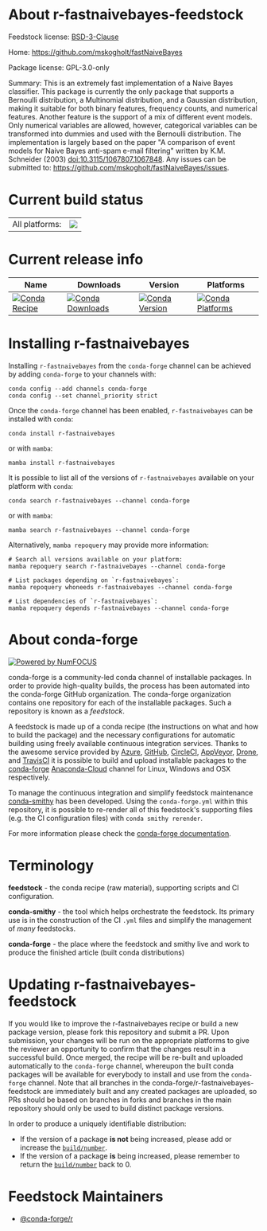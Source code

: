 About r-fastnaivebayes-feedstock
================================

Feedstock license: [BSD-3-Clause](https://github.com/conda-forge/r-fastnaivebayes-feedstock/blob/main/LICENSE.txt)

Home: https://github.com/mskogholt/fastNaiveBayes

Package license: GPL-3.0-only

Summary: This is an extremely fast implementation of a Naive Bayes classifier. This package is currently the only package that supports a Bernoulli distribution, a Multinomial distribution, and a Gaussian distribution, making it suitable for both binary features, frequency counts, and numerical features. Another feature is the support of a mix of different event models. Only numerical variables are allowed, however, categorical variables can be transformed into dummies and used with the Bernoulli distribution. The implementation is largely based on the paper "A comparison of event models for Naive Bayes anti-spam e-mail filtering" written by K.M. Schneider (2003) <doi:10.3115/1067807.1067848>. Any issues can be submitted to: <https://github.com/mskogholt/fastNaiveBayes/issues>.

Current build status
====================


<table><tr><td>All platforms:</td>
    <td>
      <a href="https://dev.azure.com/conda-forge/feedstock-builds/_build/latest?definitionId=13736&branchName=main">
        <img src="https://dev.azure.com/conda-forge/feedstock-builds/_apis/build/status/r-fastnaivebayes-feedstock?branchName=main">
      </a>
    </td>
  </tr>
</table>

Current release info
====================

| Name | Downloads | Version | Platforms |
| --- | --- | --- | --- |
| [![Conda Recipe](https://img.shields.io/badge/recipe-r--fastnaivebayes-green.svg)](https://anaconda.org/conda-forge/r-fastnaivebayes) | [![Conda Downloads](https://img.shields.io/conda/dn/conda-forge/r-fastnaivebayes.svg)](https://anaconda.org/conda-forge/r-fastnaivebayes) | [![Conda Version](https://img.shields.io/conda/vn/conda-forge/r-fastnaivebayes.svg)](https://anaconda.org/conda-forge/r-fastnaivebayes) | [![Conda Platforms](https://img.shields.io/conda/pn/conda-forge/r-fastnaivebayes.svg)](https://anaconda.org/conda-forge/r-fastnaivebayes) |

Installing r-fastnaivebayes
===========================

Installing `r-fastnaivebayes` from the `conda-forge` channel can be achieved by adding `conda-forge` to your channels with:

```
conda config --add channels conda-forge
conda config --set channel_priority strict
```

Once the `conda-forge` channel has been enabled, `r-fastnaivebayes` can be installed with `conda`:

```
conda install r-fastnaivebayes
```

or with `mamba`:

```
mamba install r-fastnaivebayes
```

It is possible to list all of the versions of `r-fastnaivebayes` available on your platform with `conda`:

```
conda search r-fastnaivebayes --channel conda-forge
```

or with `mamba`:

```
mamba search r-fastnaivebayes --channel conda-forge
```

Alternatively, `mamba repoquery` may provide more information:

```
# Search all versions available on your platform:
mamba repoquery search r-fastnaivebayes --channel conda-forge

# List packages depending on `r-fastnaivebayes`:
mamba repoquery whoneeds r-fastnaivebayes --channel conda-forge

# List dependencies of `r-fastnaivebayes`:
mamba repoquery depends r-fastnaivebayes --channel conda-forge
```


About conda-forge
=================

[![Powered by
NumFOCUS](https://img.shields.io/badge/powered%20by-NumFOCUS-orange.svg?style=flat&colorA=E1523D&colorB=007D8A)](https://numfocus.org)

conda-forge is a community-led conda channel of installable packages.
In order to provide high-quality builds, the process has been automated into the
conda-forge GitHub organization. The conda-forge organization contains one repository
for each of the installable packages. Such a repository is known as a *feedstock*.

A feedstock is made up of a conda recipe (the instructions on what and how to build
the package) and the necessary configurations for automatic building using freely
available continuous integration services. Thanks to the awesome service provided by
[Azure](https://azure.microsoft.com/en-us/services/devops/), [GitHub](https://github.com/),
[CircleCI](https://circleci.com/), [AppVeyor](https://www.appveyor.com/),
[Drone](https://cloud.drone.io/welcome), and [TravisCI](https://travis-ci.com/)
it is possible to build and upload installable packages to the
[conda-forge](https://anaconda.org/conda-forge) [Anaconda-Cloud](https://anaconda.org/)
channel for Linux, Windows and OSX respectively.

To manage the continuous integration and simplify feedstock maintenance
[conda-smithy](https://github.com/conda-forge/conda-smithy) has been developed.
Using the ``conda-forge.yml`` within this repository, it is possible to re-render all of
this feedstock's supporting files (e.g. the CI configuration files) with ``conda smithy rerender``.

For more information please check the [conda-forge documentation](https://conda-forge.org/docs/).

Terminology
===========

**feedstock** - the conda recipe (raw material), supporting scripts and CI configuration.

**conda-smithy** - the tool which helps orchestrate the feedstock.
                   Its primary use is in the construction of the CI ``.yml`` files
                   and simplify the management of *many* feedstocks.

**conda-forge** - the place where the feedstock and smithy live and work to
                  produce the finished article (built conda distributions)


Updating r-fastnaivebayes-feedstock
===================================

If you would like to improve the r-fastnaivebayes recipe or build a new
package version, please fork this repository and submit a PR. Upon submission,
your changes will be run on the appropriate platforms to give the reviewer an
opportunity to confirm that the changes result in a successful build. Once
merged, the recipe will be re-built and uploaded automatically to the
`conda-forge` channel, whereupon the built conda packages will be available for
everybody to install and use from the `conda-forge` channel.
Note that all branches in the conda-forge/r-fastnaivebayes-feedstock are
immediately built and any created packages are uploaded, so PRs should be based
on branches in forks and branches in the main repository should only be used to
build distinct package versions.

In order to produce a uniquely identifiable distribution:
 * If the version of a package **is not** being increased, please add or increase
   the [``build/number``](https://docs.conda.io/projects/conda-build/en/latest/resources/define-metadata.html#build-number-and-string).
 * If the version of a package **is** being increased, please remember to return
   the [``build/number``](https://docs.conda.io/projects/conda-build/en/latest/resources/define-metadata.html#build-number-and-string)
   back to 0.

Feedstock Maintainers
=====================

* [@conda-forge/r](https://github.com/conda-forge/r/)

